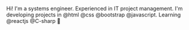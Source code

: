 Hi! I'm a systems engineer. Experienced in IT project management. I'm developing projects in @html @css @bootstrap @javascript. Learning @reactjs @C-sharp 👩
